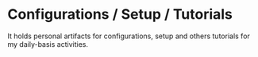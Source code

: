 # Configurations / Setup / Tutorials

It holds personal artifacts for configurations, setup and others tutorials for my daily-basis activities.
